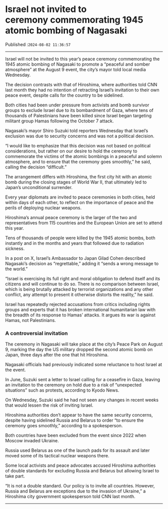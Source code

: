 # Israel not invited to ceremony commemorating 1945 atomic bombing of Nagasaki

Published :`2024-08-02 11:36:57`

---

Israel will not be invited to this year’s peace ceremony commemorating the 1945 atomic bombing of Nagasaki to promote a “peaceful and somber atmosphere” at the August 9 event, the city’s mayor told local media Wednesday.

The decision contrasts with that of Hiroshima, where authorities told CNN last month they had no intention of retracting Israel’s invitation to their own peace event, despite calls for the country to be sidelined.

Both cities had been under pressure from activists and bomb survivor groups to exclude Israel due to its bombardment of Gaza, where tens of thousands of Palestinians have been killed since Israel began targeting militant group Hamas following the October 7 attack.

Nagasaki’s mayor Shiro Suzuki told reporters Wednesday that Israel’s exclusion was due to security concerns and was not a political decision.

“I would like to emphasize that this decision was not based on political considerations, but rather on our desire to hold the ceremony to commemorate the victims of the atomic bombings in a peaceful and solemn atmosphere, and to ensure that the ceremony goes smoothly,” he said, calling the decision “difficult.”

The arrangement differs with Hiroshima, the first city hit with an atomic bomb during the closing stages of World War II, that ultimately led to Japan’s unconditional surrender.

Every year diplomats are invited to peace ceremonies in both cities, held within days of each other, to reflect on the importance of peace and the perils of deploying nuclear weapons.

Hiroshima’s annual peace ceremony is the larger of the two and representatives from 115 countries and the European Union are set to attend this year.

Tens of thousands of people were killed by the 1945 atomic bombs, both instantly and in the months and years that followed due to radiation sickness.

In a post on X, Israel’s Ambassador to Japan Gilad Cohen described Nagasaki’s decision as “regrettable,” adding it “sends a wrong message to the world.”

“Israel is exercising its full right and moral obligation to defend itself and its citizens and will continue to do so. There is no comparison between Israel, which is being brutally attacked by terrorist organizations and any other conflict, any attempt to present it otherwise distorts the reality,” he said.

Israel has repeatedly rejected accusations from critics including rights groups and experts that it has broken international humanitarian law with the breadth of its response to Hamas’ attacks. It argues its war is against Hamas, not Palestinians.

### A controversial invitation

The ceremony in Nagasaki will take place at the city’s Peace Park on August 9, marking the day the US military dropped the second atomic bomb on Japan, three days after the one that hit Hiroshima.

Nagasaki officials had previously indicated some reluctance to host Israel at the event.

In June, Suzuki sent a letter to Israel calling for a ceasefire in Gaza, leaving an invitation to the ceremony on hold due to a risk of “unexpected situations” such as protests, according to Kyodo News.

On Wednesday, Suzuki said he had not seen any changes in recent weeks that would lessen the risk of inviting Israel.

Hiroshima authorities don’t appear to have the same security concerns, despite having sidelined Russia and Belarus to order “to ensure the ceremony goes smoothly,” according to a spokesperson.

Both countries have been excluded from the event since 2022 when Moscow invaded Ukraine.

Russia used Belarus as one of the launch pads for its assault and later moved some of its tactical nuclear weapons there.

Some local activists and peace advocates accused Hiroshima authorities of double standards for excluding Russia and Belarus but allowing Israel to take part.

“It is not a double standard. Our policy is to invite all countries. However, Russia and Belarus are exceptions due to the invasion of Ukraine,” a Hiroshima city government spokesperson told CNN last month.

---


